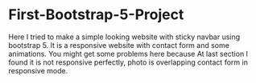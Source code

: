 # First-Bootstrap-5-Project
Here I tried to make a simple looking  website with sticky navbar using bootstrap 5. It is a responsive website  with  contact form and some animations.  You might get some problems here because  At last section I found it is not responsive perfectly, photo is overlapping contact form in responsive mode. 
